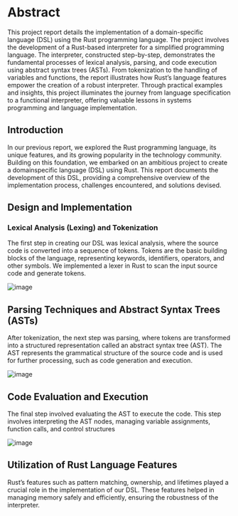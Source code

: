 # Abstract
This project report details the implementation of a domain-specific language
(DSL) using the Rust programming language. The project involves the development of a Rust-based interpreter for a simplified programming language.
The interpreter, constructed step-by-step, demonstrates the fundamental processes of lexical analysis, parsing, and code execution using abstract syntax
trees (ASTs). From tokenization to the handling of variables and functions,
the report illustrates how Rust’s language features empower the creation of a
robust interpreter. Through practical examples and insights, this project illuminates the journey from language specification to a functional interpreter,
offering valuable lessons in systems programming and language implementation.

## Introduction
In our previous report, we explored the Rust programming language, its unique
features, and its growing popularity in the technology community. Building
on this foundation, we embarked on an ambitious project to create a domainspecific language (DSL) using Rust. This report documents the development of
this DSL, providing a comprehensive overview of the implementation process,
challenges encountered, and solutions devised.

## Design and Implementation

### Lexical Analysis (Lexing) and Tokenization
The first step in creating our DSL was lexical analysis, where the source code is
converted into a sequence of tokens. Tokens are the basic building blocks of the
language, representing keywords, identifiers, operators, and other symbols. We
implemented a lexer in Rust to scan the input source code and generate tokens.

![image](https://github.com/UlgenHan/InterpreterCustom/assets/160638676/51f61bb5-fe1a-475c-9eb9-c566620113f8)

## Parsing Techniques and Abstract Syntax Trees (ASTs)
After tokenization, the next step was parsing, where tokens are transformed
into a structured representation called an abstract syntax tree (AST). The AST represents the grammatical structure of the source code and is used for further
processing, such as code generation and execution.

![image](https://github.com/UlgenHan/InterpreterCustom/assets/160638676/80f0d708-32c6-4404-8410-32af772a2430)


## Code Evaluation and Execution

The final step involved evaluating the AST to execute the code. This step
involves interpreting the AST nodes, managing variable assignments, function
calls, and control structures

![image](https://github.com/UlgenHan/InterpreterCustom/assets/160638676/6bd46571-2b06-466d-b77a-9b5581a76706)

## Utilization of Rust Language Features

Rust’s features such as pattern matching, ownership, and lifetimes played a crucial role in the implementation of our DSL. These features helped in managing
memory safely and efficiently, ensuring the robustness of the interpreter.


